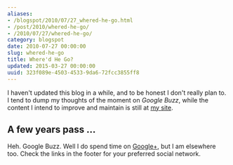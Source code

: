 ```yaml
---
aliases:
- /blogspot/2010/07/27_whered-he-go.html
- /post/2010/whered-he-go/
- /2010/07/27/whered-he-go/
category: blogspot
date: 2010-07-27 00:00:00
slug: whered-he-go
title: Where'd He Go?
updated: 2015-03-27 00:00:00
uuid: 323f089e-4503-4533-9da6-72fcc3855ff8
---
```


I haven't updated this blog in a while, and to be honest I don't really plan to. I tend to dump my thoughts of the moment on
*Google Buzz*, while the content I intend to improve and maintain is still at [my site](/).

## A few years pass ...

Heh. Google Buzz. Well I do spend time on [Google+](https://plus.google.com/+BrianWisti), but I am elsewhere too.
Check the links in the footer for your preferred social network.